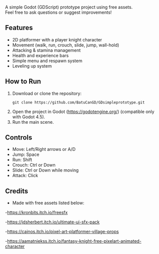 A simple Godot (GDScript) prototype project using free assets.  
Feel free to ask questions or suggest improvements!

## Features

- 2D platformer with a player knight character
- Movement (walk, run, crouch, slide, jump, wall-hold)
- Attacking & stamina management
- Health and experience bars
- Simple menu and respawn system
- Leveling up system

## How to Run

1. Download or clone the repository:
   ```
   git clone https://github.com/BatuCanGD/GDsimpleprototype.git
   ```
2. Open the project in Godot (https://godotengine.org/) (compatible only with Godot 4.5).
3. Run the main scene.

## Controls

- Move: Left/Right arrows or A/D
- Jump: Space
- Run: Shift
- Crouch: Ctrl or Down
- Slide: Ctrl or Down while moving
- Attack: Click

## Credits

- Made with free assets listed below:

-https://kronbits.itch.io/freesfx

-https://jdsherbert.itch.io/ultimate-ui-sfx-pack

-https://cainos.itch.io/pixel-art-platformer-village-props

-https://aamatniekss.itch.io/fantasy-knight-free-pixelart-animated-character
